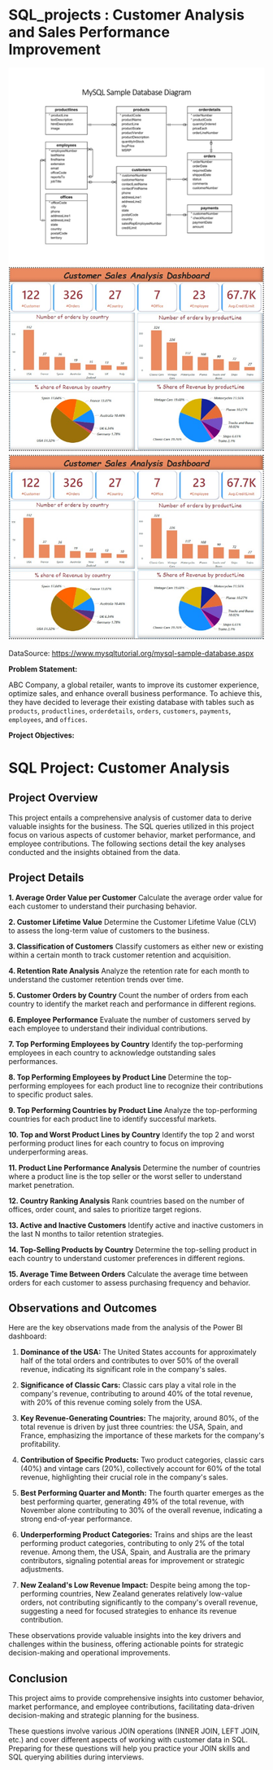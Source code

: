 # SQL_projects : Customer Analysis and Sales Performance Improvement


![Customer_Analysis_&_Sales_Performance_Analyys](0_plan/database%20diagram.png)
![Customer_Analysis_&_Sales_Performance_Analyys](5_dashboard/view_1.jpeg)
![Customer_Analysis_&_Sales_Performance_Analyys](5_dashboard/view_1.jpeg)

DataSource: https://www.mysqltutorial.org/mysql-sample-database.aspx

**Problem Statement:**

ABC Company, a global retailer, wants to improve its customer experience, optimize sales, and enhance overall business performance. To achieve this, they have decided to leverage their existing database with tables such as `products`, `productlines`, `orderdetails`, `orders`, `customers`, `payments`, `employees`, and `offices`.

**Project Objectives:**
# SQL Project: Customer Analysis

## Project Overview

This project entails a comprehensive analysis of customer data to derive valuable insights for the business. The SQL queries utilized in this project focus on various aspects of customer behavior, market performance, and employee contributions. The following sections detail the key analyses conducted and the insights obtained from the data.

## Project Details

**1. Average Order Value per Customer**
Calculate the average order value for each customer to understand their purchasing behavior.

**2. Customer Lifetime Value**
Determine the Customer Lifetime Value (CLV) to assess the long-term value of customers to the business.

**3. Classification of Customers**
Classify customers as either new or existing within a certain month to track customer retention and acquisition.

**4. Retention Rate Analysis**
Analyze the retention rate for each month to understand the customer retention trends over time.

**5. Customer Orders by Country**
Count the number of orders from each country to identify the market reach and performance in different regions.

**6. Employee Performance**
Evaluate the number of customers served by each employee to understand their individual contributions.

**7. Top Performing Employees by Country**
Identify the top-performing employees in each country to acknowledge outstanding sales performances.

**8. Top Performing Employees by Product Line**
Determine the top-performing employees for each product line to recognize their contributions to specific product sales.

**9. Top Performing Countries by Product Line**
Analyze the top-performing countries for each product line to identify successful markets.

**10. Top and Worst Product Lines by Country**
Identify the top 2 and worst performing product lines for each country to focus on improving underperforming areas.

**11. Product Line Performance Analysis**
Determine the number of countries where a product line is the top seller or the worst seller to understand market penetration.

**12. Country Ranking Analysis**
Rank countries based on the number of offices, order count, and sales to prioritize target regions.

**13. Active and Inactive Customers**
Identify active and inactive customers in the last N months to tailor retention strategies.

**14. Top-Selling Products by Country**
Determine the top-selling product in each country to understand customer preferences in different regions.

**15. Average Time Between Orders**
Calculate the average time between orders for each customer to assess purchasing frequency and behavior.


## Observations and Outcomes

Here are the key observations made from the analysis of the Power BI dashboard:

1. **Dominance of the USA:** The United States accounts for approximately half of the total orders and contributes to over 50% of the overall revenue, indicating its significant role in the company's sales.

2. **Significance of Classic Cars:** Classic cars play a vital role in the company's revenue, contributing to around 40% of the total revenue, with 20% of this revenue coming solely from the USA.

3. **Key Revenue-Generating Countries:** The majority, around 80%, of the total revenue is driven by just three countries: the USA, Spain, and France, emphasizing the importance of these markets for the company's profitability.

4. **Contribution of Specific Products:** Two product categories, classic cars (40%) and vintage cars (20%), collectively account for 60% of the total revenue, highlighting their crucial role in the company's sales.

5. **Best Performing Quarter and Month:** The fourth quarter emerges as the best performing quarter, generating 49% of the total revenue, with November alone contributing to 30% of the overall revenue, indicating a strong end-of-year performance.

6. **Underperforming Product Categories:** Trains and ships are the least performing product categories, contributing to only 2% of the total revenue. Among them, the USA, Spain, and Australia are the primary contributors, signaling potential areas for improvement or strategic adjustments.

7. **New Zealand's Low Revenue Impact:** Despite being among the top-performing countries, New Zealand generates relatively low-value orders, not contributing significantly to the company's overall revenue, suggesting a need for focused strategies to enhance its revenue contribution.

These observations provide valuable insights into the key drivers and challenges within the business, offering actionable points for strategic decision-making and operational improvements.

## Conclusion

This project aims to provide comprehensive insights into customer behavior, market performance, and employee contributions, facilitating data-driven decision-making and strategic planning for the business.

These questions involve various JOIN operations (INNER JOIN, LEFT JOIN, etc.) and cover different aspects of working with customer data in SQL. Preparing for these questions will help you practice your JOIN skills and SQL querying abilities during interviews.